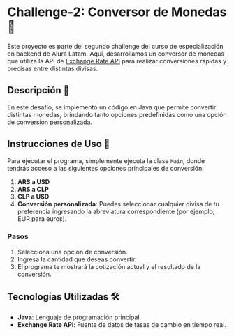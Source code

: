 # Challenge-2: Conversor de Monedas 💱

Este proyecto es parte del segundo challenge del curso de especialización en backend de Alura Latam. Aquí, desarrollamos un conversor de monedas que utiliza la API de [Exchange Rate API](https://www.exchangerate-api.com/) para realizar conversiones rápidas y precisas entre distintas divisas.

## Descripción 📝

En este desafío, se implementó un código en Java que permite convertir distintas monedas, brindando tanto opciones predefinidas como una opción de conversión personalizada.

## Instrucciones de Uso 🚀

Para ejecutar el programa, simplemente ejecuta la clase `Main`, donde tendrás acceso a las siguientes opciones principales de conversión:

1. **ARS a USD**
2. **ARS a CLP**
3. **CLP a USD**
4. **Conversión personalizada**: Puedes seleccionar cualquier divisa de tu preferencia ingresando la abreviatura correspondiente (por ejemplo, EUR para euros).

### Pasos

1. Selecciona una opción de conversión.
2. Ingresa la cantidad que deseas convertir.
3. El programa te mostrará la cotización actual y el resultado de la conversión.

## Tecnologías Utilizadas 🛠️

- **Java**: Lenguaje de programación principal.
- **Exchange Rate API**: Fuente de datos de tasas de cambio en tiempo real.


